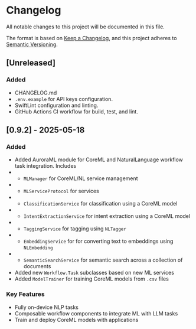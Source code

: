 # Changelog

All notable changes to this project will be documented in this file.

The format is based on [Keep a Changelog](https://keepachangelog.com/en/1.0.0/), and this project adheres to [Semantic Versioning](https://semver.org/).

## [Unreleased]

### Added
- CHANGELOG.md
- `.env.example` for API keys configuration.
- SwiftLint configuration and linting.
- GitHub Actions CI workflow for build, test, and lint.

## [0.9.2] - 2025-05-18

### Added
- Added AuroraML module for CoreML and NaturalLanguage workflow task integration. Includes
- - `MLManager` for CoreML/NL service management
- - `MLServiceProtocol` for services
- - `ClassificationService` for classification using a CoreML model
- - `IntentExtractionService` for intent extraction using a CoreML model
- - `TaggingService` for tagging using `NLTagger`
- - `EmbeddingService` for for converting text to embeddings using `NLEmbedding`
- - `SemanticSearchService` for semantic search across a collection of documents
- Added new `Workflow.Task` subclasses based on new ML services
- Added `ModelTrainer` for training CoreML models from `.csv` files

### Key Features
- Fully on-device NLP tasks
- Composable workflow components to integrate ML with LLM tasks
- Train and deploy CoreML models with applications

